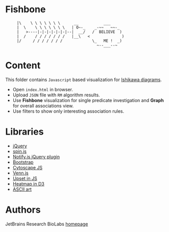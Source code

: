 # Fishbone

```
     |\    \ \ \ \ \ \ \      __           ___
     |  \    \ \ \ \ \ \ \   | O~-_    _-~~   ~~-_
     |   >----|-|-|-|-|-|-|--|  __/   /  BELIEVE  )
     |  /    / / / / / / /   |__\   <              )
     |/     / / / / / / /             \_   ME !  _)
                                        ~--___--~
```

Content
=======
This folder contains `Javascript` based visualization
for  [Ishikawa diagrams](https://en.wikipedia.org/wiki/Ishikawa_diagram).

* Open `index.html` in browser.
* Upload `JSON` file with `RM` algorithm results.
* Use **Fishbone** visualization for single predicate investigation and **Graph** for overall associations view.
* Use filters to show only interesting association rules.

Libraries
=========

* [jQuery](https://jquery.com)
* [spin.js](http://spin.js.org)
* [Notify.js jQuery plugin](https://notifyjs.jpillora.com)
* [Bootstrap](https://getbootstrap.com)
* [Cytoscape JS](http://js.cytoscape.org)
* [Venn.js](https://github.com/benfred/venn.js/)
* [Upset in JS](https://github.com/chuntul/d3-upset)
* [Heatmap in D3](https://bl.ocks.org/dorothy32/ef877f9bba78dee8fcaa052d972a6016)
* [ASCII art](http://ascii.co.uk/art/fish)

Authors
=======
JetBrains Research BioLabs [homepage](https://research.jetbrains.org/groups/biolabs)
